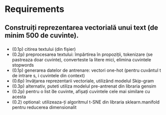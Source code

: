 # Requirements

## Construiți reprezentarea vectorială unui text (de minim 500 de cuvinte).

### 
- (0.1p) citirea textului (din fișier)
- (0.2p) preprocesarea textului: împărtirea în propoziții, tokenizare (se pastreaza
doar cuvinte), converteste la litere mici, elimina cuvintele stopwords
- (0.1p) generarea datelor de antrenare: vectori one-hot (pentru cuvântul
t de intrare s, i cuvintele din context)
- (0.6p) învățarea reprezentarii vectoriale, utilizând modelul Skip-gram
- (0.3p) alternativ, puteti utiliza modelul pre-antrenat din libraria gensim
- (0.2p) pentru o list ̆de cuvinte, afișați cuvintele cele mai similare cu acesta
- (0.2) optional: utilizeaza-ți algoritmul t-SNE din libraria sklearn.manifold pentru reducerea dimensionalit
